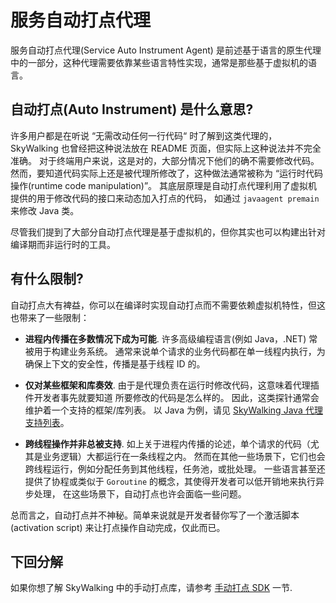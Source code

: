 # 服务自动打点代理

服务自动打点代理(Service Auto Instrument Agent) 是前述基于语言的原生代理中的一部分，这种代理需要依靠某些语言特性实现，通常是那些基于虚拟机的语言。


## 自动打点(Auto Instrument) 是什么意思?

许多用户都是在听说 “无需改动任何一行代码“ 时了解到这类代理的，
SkyWalking 也曾经把这种说法放在 README 页面，但实际上这种说法并不完全准确。
对于终端用户来说，这是对的，大部分情况下他们的确不需要修改代码。
然而，要知道代码实际上还是被代理所修改了，这种做法通常被称为 “运行时代码操作(runtime code manipulation)”。
其底层原理是自动打点代理利用了虚拟机提供的用于修改代码的接口来动态加入打点的代码，
如通过 `javaagent premain` 来修改 Java 类。

尽管我们提到了大部分自动打点代理是基于虚拟机的，但你其实也可以构建出针对编译期而非运行时的工具。

## 有什么限制?

自动打点大有裨益，你可以在编译时实现自动打点而不需要依赖虚拟机特性，但这也带来了一些限制：

- **进程内传播在多数情况下成为可能**. 许多高级编程语言(例如 Java，.NET) 常被用于构建业务系统。
通常来说单个请求的业务代码都在单一线程内执行，为确保上下文的安全性，传播是基于线程 ID 的。

- **仅对某些框架和库奏效**. 由于是代理负责在运行时修改代码，这意味着代理插件开发者事先就要知道
所要修改的代码是怎么样的。 因此，这类探针通常会维护着一个支持的框架/库列表。
以 Java 为例，请见 [SkyWalking Java 代理支持列表](../setup/service-agent/java-agent/Supported-list.md)。

- **跨线程操作并非总被支持**. 如上关于进程内传播的论述，单个请求的代码（尤其是业务逻辑）大都运行在一条线程之内。
然而在其他一些场景下，它们也会跨线程运行，例如分配任务到其他线程，任务池，或批处理。
一些语言甚至还提供了协程或类似于 `Goroutine` 的概念，其使得开发者可以低开销地来执行异步处理，
在这些场景下，自动打点也许会面临一些问题。

总而言之，自动打点并不神秘。简单来说就是开发者替你写了一个激活脚本(activation script) 来让打点操作自动完成，仅此而已。

## 下回分解

如果你想了解 SkyWalking 中的手动打点库，请参考 [手动打点 SDK](manual-sdk.md) 一节.

